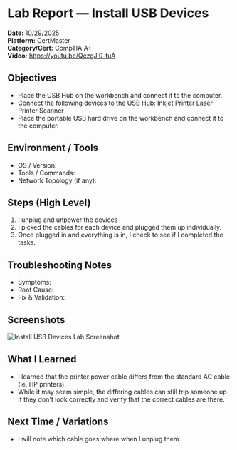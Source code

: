# Lab Report — Install USB Devices

**Date:** 10/29/2025  
**Platform:**  CertMaster  
**Category/Cert:** CompTIA A+  
**Video:** https://youtu.be/QezgJi0-tuA

## Objectives
- Place the USB Hub on the workbench and connect it to the computer.
- Connect the following devices to the USB Hub:
    Inkjet Printer
    Laser Printer
    Scanner
- Place the portable USB hard drive on the workbench and connect it to the computer.


## Environment / Tools
- OS / Version:
- Tools / Commands:
- Network Topology (if any):

## Steps (High Level)
1. I unplug and unpower the devices
2. I picked the cables for each device and plugged them up individually.
3. Once plugged in and everything is in, I check to see if I completed the tasks.

## Troubleshooting Notes
- Symptoms:
- Root Cause:
- Fix & Validation:

## Screenshots
![Install USB Devices Lab Screenshot](<./Cables and Connectors/2.1.7 Lab Install USB Devices Screenshot.png>)


## What I Learned
- I learned that the printer power cable differs from the standard AC cable (ie, HP printers).
- While it may seem simple, the differing cables can still trip someone up if they don't look correctly and verify that the correct cables are there.

## Next Time / Variations
- I will note which cable goes where when I unplug them.
